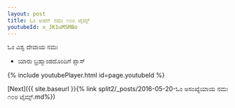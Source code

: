 ```yaml
---
layout: post
title: ಓಂ ಅಹನ್ ನಮಃ ೧೦೮ ಟೈಮ್ಸ್
youtubeId: x_JK1uMSMBo
---
```

 
 
 ಓಂ ವಿಶ್ವ ದೇವಾಯ ನಮಃ  
 
 -  ಯಾರು ಬ್ರಹ್ಮಾಂಡದೊಂದಿಗೆ ಪ್ಲಾಸ್ 
 
  
 
  
 
 
 
 
 
 


{% include youtubePlayer.html id=page.youtubeId %}
 
[Next]({{ site.baseurl }}{% link  split2/_posts/2016-05-20-ಓಂ ಅಸಂಖ್ಯೆಯಾಯ ನಮಃ ೧೦೮ ಟೈಮ್ಸ್.md%})
 
